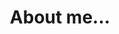 ---
pageType: "about"
pageTitle: "About"
title: "About me..."
content: "I started my journey in tech back in 2008, fresh out of college, configuring Linux servers at the domain registry of my country (.ni). t was hands-on, challenging, and laid the foundation for a diverse career spanning a range of technical roles — from systems administration to enterprise virtualization, technical sales, frontend development, and data migrations.\n

Over the years I've worn many hats. I’ve worked with technologies like Netfilter/IPTables, Apache, Postfix, VMware, DellEMC, Cisco UCS, F5 Big-IP, React, Tailwind, Python, and more. My hands-on experience includes building infrastructure from scratch, designing, deploying, and supporting virtualization solutions, and creating responsive web apps. After relocating to the US, I began working on data migrations for customers adopting a legal SaaS platform, streamlining their onboarding by leveraging Python scripting, SQL, and API integrations.\n

My goal now? To fully transition into Cloud and DevOps engineering — bringing together years of infrastructure experience, programming knowledge, a drive for continuous learning, and a mindset for automation and scalability."
---